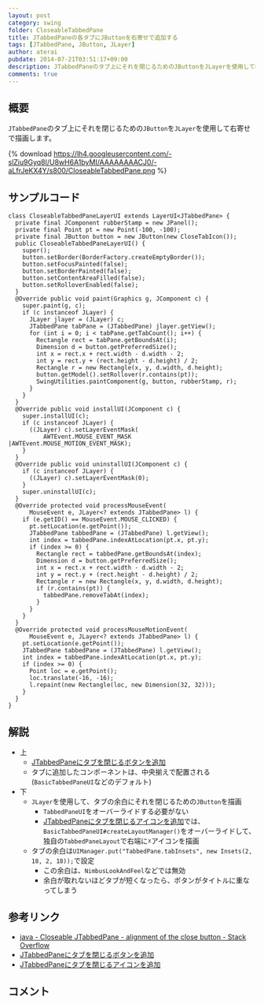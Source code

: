 ```yaml
---
layout: post
category: swing
folder: CloseableTabbedPane
title: JTabbedPaneの各タブにJButtonを右寄せで追加する
tags: [JTabbedPane, JButton, JLayer]
author: aterai
pubdate: 2014-07-21T03:51:17+09:00
description: JTabbedPaneのタブ上にそれを閉じるためのJButtonをJLayerを使用して右寄せで描画します。
comments: true
---
```

## 概要
`JTabbedPane`のタブ上にそれを閉じるための`JButton`を`JLayer`を使用して右寄せで描画します。

{% download https://lh4.googleusercontent.com/-slZiu9Gyq8I/U8wH6A1byMI/AAAAAAAACJ0/-aLfrJeKX4Y/s800/CloseableTabbedPane.png %}

## サンプルコード
<pre class="prettyprint"><code>class CloseableTabbedPaneLayerUI extends LayerUI&lt;JTabbedPane&gt; {
  private final JComponent rubberStamp = new JPanel();
  private final Point pt = new Point(-100, -100);
  private final JButton button = new JButton(new CloseTabIcon());
  public CloseableTabbedPaneLayerUI() {
    super();
    button.setBorder(BorderFactory.createEmptyBorder());
    button.setFocusPainted(false);
    button.setBorderPainted(false);
    button.setContentAreaFilled(false);
    button.setRolloverEnabled(false);
  }
  @Override public void paint(Graphics g, JComponent c) {
    super.paint(g, c);
    if (c instanceof JLayer) {
      JLayer jlayer = (JLayer) c;
      JTabbedPane tabPane = (JTabbedPane) jlayer.getView();
      for (int i = 0; i &lt; tabPane.getTabCount(); i++) {
        Rectangle rect = tabPane.getBoundsAt(i);
        Dimension d = button.getPreferredSize();
        int x = rect.x + rect.width - d.width - 2;
        int y = rect.y + (rect.height - d.height) / 2;
        Rectangle r = new Rectangle(x, y, d.width, d.height);
        button.getModel().setRollover(r.contains(pt));
        SwingUtilities.paintComponent(g, button, rubberStamp, r);
      }
    }
  }
  @Override public void installUI(JComponent c) {
    super.installUI(c);
    if (c instanceof JLayer) {
      ((JLayer) c).setLayerEventMask(
          AWTEvent.MOUSE_EVENT_MASK |AWTEvent.MOUSE_MOTION_EVENT_MASK);
    }
  }
  @Override public void uninstallUI(JComponent c) {
    if (c instanceof JLayer) {
      ((JLayer) c).setLayerEventMask(0);
    }
    super.uninstallUI(c);
  }
  @Override protected void processMouseEvent(
      MouseEvent e, JLayer&lt;? extends JTabbedPane&gt; l) {
    if (e.getID() == MouseEvent.MOUSE_CLICKED) {
      pt.setLocation(e.getPoint());
      JTabbedPane tabbedPane = (JTabbedPane) l.getView();
      int index = tabbedPane.indexAtLocation(pt.x, pt.y);
      if (index &gt;= 0) {
        Rectangle rect = tabbedPane.getBoundsAt(index);
        Dimension d = button.getPreferredSize();
        int x = rect.x + rect.width - d.width - 2;
        int y = rect.y + (rect.height - d.height) / 2;
        Rectangle r = new Rectangle(x, y, d.width, d.height);
        if (r.contains(pt)) {
          tabbedPane.removeTabAt(index);
        }
      }
    }
  }
  @Override protected void processMouseMotionEvent(
      MouseEvent e, JLayer&lt;? extends JTabbedPane&gt; l) {
    pt.setLocation(e.getPoint());
    JTabbedPane tabbedPane = (JTabbedPane) l.getView();
    int index = tabbedPane.indexAtLocation(pt.x, pt.y);
    if (index &gt;= 0) {
      Point loc = e.getPoint();
      loc.translate(-16, -16);
      l.repaint(new Rectangle(loc, new Dimension(32, 32)));
    }
  }
}
</code></pre>

## 解説
- 上
    - [JTabbedPaneにタブを閉じるボタンを追加](http://ateraimemo.com/Swing/TabWithCloseButton.html)
    - タブに追加したコンポーネントは、中央揃えで配置される(`BasicTabbedPaneUI`などのデフォルト)
- 下
    - `JLayer`を使用して、タブの余白にそれを閉じるための`JButton`を描画
        - `TabbedPaneUI`をオーバーライドする必要がない
        - [JTabbedPaneにタブを閉じるアイコンを追加](http://ateraimemo.com/Swing/TabWithCloseIcon.html)では、`BasicTabbedPaneUI#createLayoutManager()`をオーバーライドして、独自の`TabbedPaneLayout`で右端に☓アイコンを描画
    - タブの余白は`UIManager.put("TabbedPane.tabInsets", new Insets(2, 18, 2, 18));`で設定
        - この余白は、`NimbusLookAndFeel`などでは無効
        - 余白が取れないほどタブが短くなったら、ボタンがタイトルに重なってしまう

<!-- dummy comment line for breaking list -->

## 参考リンク
- [java - Closeable JTabbedPane - alignment of the close button - Stack Overflow](http://stackoverflow.com/questions/24634047/closeable-jtabbedpane-alignment-of-the-close-button)
- [JTabbedPaneにタブを閉じるボタンを追加](http://ateraimemo.com/Swing/TabWithCloseButton.html)
- [JTabbedPaneにタブを閉じるアイコンを追加](http://ateraimemo.com/Swing/TabWithCloseIcon.html)

<!-- dummy comment line for breaking list -->

## コメント
